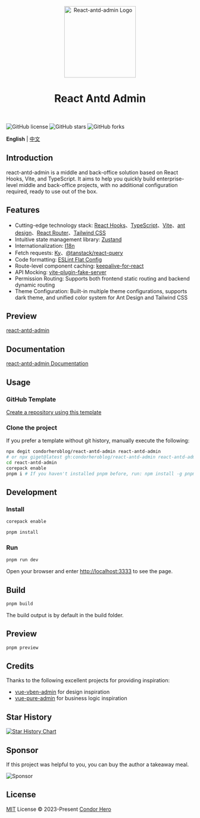 <div align="center">
	<a href="https://github.com/condorheroblog/react-antd-admin/">
		<img alt="React-antd-admin Logo" width="192" src="https://github.com/user-attachments/assets/1de76309-4cf5-4e34-a32f-92c361bace2a">
	</a>
	<br />
	<h1>React Antd Admin</h1>
	<br />
</div>

![GitHub license](https://img.shields.io/github/license/condorheroblog/react-antd-admin?style=flat)
![GitHub stars](https://img.shields.io/github/stars/condorheroblog/react-antd-admin?color=fa6470&style=flat)
![GitHub forks](https://img.shields.io/github/forks/condorheroblog/react-antd-admin?style=flat)

**English** | [中文](./README.zh-CN.md)

## Introduction

react-antd-admin is a middle and back-office solution based on React Hooks, Vite, and TypeScript. It aims to help you quickly build enterprise-level middle and back-office projects, with no additional configuration required, ready to use out of the box.

## Features

- Cutting-edge technology stack: [React Hooks](https://react.dev/)、[TypeScript](https://www.typescriptlang.org/)、[Vite](https://vitejs.dev/)、[ant design](https://ant.design/)、[React Router](https://reactrouter.com/)、[Tailwind CSS](https://tailwindcss.com/docs/installation)
- Intuitive state management library: [Zustand](https://zustand-demo.pmnd.rs/)
- Internationalization: [I18n](https://react.i18next.com/)
- Fetch requests: [Ky](https://github.com/sindresorhus/ky)、[@tanstack/react-query](https://tanstack.com/query/latest/docs/framework/react/overview)
- Code formatting: [ESLint Flat Config](https://eslint.org/docs/latest/use/configure/configuration-files-new/)
- Route-level component caching: [keepalive-for-react](https://github.com/irychen/keepalive-for-react)
- API Mocking: [vite-plugin-fake-server](https://github.com/condorheroblog/vite-plugin-fake-server)
- Permission Routing: Supports both frontend static routing and backend dynamic routing
- Theme Configuration: Built-in multiple theme configurations, supports dark theme, and unified color system for Ant Design and Tailwind CSS

## Preview

[react-antd-admin](https://condorheroblog.github.io/react-antd-admin/)

## Documentation

[react-antd-admin Documentation](https://condorheroblog.github.io/react-antd-admin/docs/)

## Usage

### GitHub Template

[Create a repository using this template](https://github.com/new?template_name=react-antd-admin&template_owner=condorheroblog)

### Clone the project

If you prefer a template without git history, manually execute the following:

```bash
npx degit condorheroblog/react-antd-admin react-antd-admin
# or npx giget@latest gh:condorheroblog/react-antd-admin react-antd-admin
cd react-antd-admin
corepack enable
pnpm i # If you haven't installed pnpm before, run: npm install -g pnpm
```

## Development

### Install

```bash
corepack enable

pnpm install
```

### Run

```bash
pnpm run dev
```

Open your browser and enter [http://localhost:3333](http://localhost:3333) to see the page.

## Build

```bash
pnpm build
```

The build output is by default in the build folder.

## Preview

```bash
pnpm preview
```

## Credits

Thanks to the following excellent projects for providing inspiration:

- [vue-vben-admin](https://github.com/vbenjs/vue-vben-admin)  for design inspiration
- [vue-pure-admin](https://github.com/pure-admin/vue-pure-admin) for business logic inspiration

## Star History

[![Star History Chart](https://api.star-history.com/svg?repos=condorheroblog/react-antd-admin&type=Date)](https://star-history.com/#condorheroblog/react-antd-admin&Date)

## Sponsor

If this project was helpful to you, you can buy the author a takeaway meal.

![Sponsor](https://camo.githubusercontent.com/b61a54a08ff3a1392f191016d6c0d7537559bb4fa19ae1d27fadfd1de5796289/68747470733a2f2f636f6e646f726865726f626c6f672e6769746875622e696f2f72656163742d616e74642d61646d696e2f646f63732f73706f6e736f722e706e67)


## License

[MIT](https://github.com/condorheroblog/react-antd-admin/blob/main/LICENSE) License © 2023-Present [Condor Hero](https://github.com/condorheroblog)
